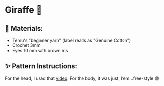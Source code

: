 # Giraffe 🦒  

## 🧱 Materials:

- Temu's "beginner yarn" (label reads as "Genuine Cotton")
- Crochet 3mm
- Eyes 10 mm with brown iris

## ✨ Pattern Instructions:

For the head, I used that [video](https://www.youtube.com/watch?v=OgLvo2oyKuQ&ab_channel=MarvelToys). For the body, it was just, hem...free-style 😅
